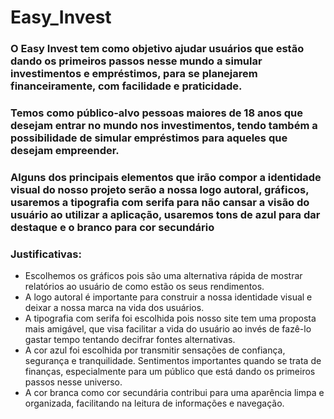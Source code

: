 # Easy_Invest

### O Easy Invest tem como objetivo ajudar usuários que estão dando os primeiros passos nesse mundo a simular investimentos e empréstimos, para se planejarem financeiramente, com facilidade e praticidade.

### Temos como público-alvo pessoas maiores de 18 anos que desejam entrar no mundo nos investimentos, tendo também a possibilidade de simular empréstimos para aqueles que desejam empreender.

### Alguns dos principais elementos que irão compor a identidade visual do nosso projeto serão a nossa logo autoral, gráficos, usaremos a tipografia com serifa para não cansar a visão do usuário ao utilizar a aplicação, usaremos tons de azul para dar destaque e o branco para cor secundário 

### Justificativas:
- Escolhemos os gráficos pois são uma alternativa rápida de mostrar relatórios ao usuário de como estão os seus rendimentos.
- A logo autoral é importante para construir a nossa identidade visual e deixar a nossa marca na vida dos usuários.
-  A tipografia com serifa foi escolhida pois nosso site tem uma proposta mais amigável, que visa facilitar a vida do usuário ao invés de fazê-lo gastar tempo tentando decifrar fontes alternativas.
-   A cor azul foi escolhida por transmitir sensações de confiança, segurança e tranquilidade. Sentimentos importantes quando se trata de finanças, especialmente para um público que está dando os primeiros passos nesse universo.
-   A cor branca como cor secundária contribui para uma aparência limpa e organizada, facilitando na leitura de informações e navegação.
